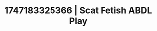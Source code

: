 ---
categories:
- Tasteful nudity
- Face sitting
- Erotic dance
- Simple sex
- Erotic silhouette
image: /assets/images/1747183325366.webp
layout: post
seo:
  description: Featured content with premium Scat Fetish, ABDL Play. HD images available.
  keywords: Scat Fetish, ABDL Play
  og_image: /assets/images/1747183325366.webp
  schema_type: VisualArtwork
tags:
- ABDL Play
- '#1747183325366'
- Scat Fetish
title: 1747183325366 | Scat Fetish ABDL Play
---